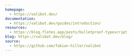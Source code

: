 ```yaml
---
homepage:
  - https://valibot.dev/
documentation:
  - https://valibot.dev/guides/introduction/
resources:
  - https://blog.flotes.app/posts/bulletproof-typescript
blog: https://valibot.dev/blog/
source:
  - https://github.com/fabian-hiller/valibot
---
```

